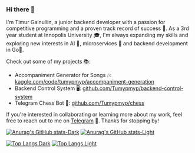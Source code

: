 ### Hi there 👋

I'm Timur Gainullin, a junior backend developer with a passion for competitive programming and a proven track record of success 🚀. As a 3rd year student at Innopolis University 🎓, I'm always expanding my skills and exploring new interests in AI 🤖, microservices 🐳 and backend development in Go🐹.
<!-- <img src="gopher_dance.gif" alt="Gopher Dance" width="20" height="20"> -->

Check out some of my projects 📚:

- Accompaniment Generator for Songs 🎶: [kaggle.com/code/tumypmyp/accompaniment-generation](https://www.kaggle.com/code/tumypmyp/accompaniment-generation)
- Backend Control System 🖥: [github.com/Tumypmyp/backend-control-system](https://github.com/Tumypmyp/backend-control-system)
- Telegram Chess Bot 🤖: [github.com/Tumypmyp/chess](https://github.com/Tumypmyp/chess)

If you're interested in collaborating or learning more about my work, feel free to reach out to me on [Telegram](https://t.me/Tumypmyp) 💬. Thanks for stopping by!

[![Anurag's GitHub stats-Dark](https://github-readme-stats.vercel.app/api?username=Tumypmyp&show_icons=true&hide=contribs&count_private=true&theme=dark#gh-dark-mode-only)](https://github.com/anuraghazra/github-readme-stats#gh-dark-mode-only)
[![Anurag's GitHub stats-Light](https://github-readme-stats.vercel.app/api?username=Tumypmyp&show_icons=true&hide=contribs&count_private=true&theme=default#gh-light-mode-only)](https://github.com/anuraghazra/github-readme-stats#gh-light-mode-only)

[![Top Langs Dark](https://github-readme-stats.vercel.app/api/top-langs/?username=Tumypmyp&layout=compact&hide_title=true&size_weight=0.5&count_weight=0.5&count_private=true&theme=dark#gh-dark-mode-only)](https://github.com/anuraghazra/github-readme-stats#gh-dark-mode-only)
[![Top Langs Light](https://github-readme-stats.vercel.app/api/top-langs/?username=Tumypmyp&layout=compact&hide_title=true&size_weight=0.5&count_weight=0.5&count_private=true&theme=default#gh-light-mode-only)](https://github.com/anuraghazra/github-readme-stats#gh-light-mode-only)

<!--
**Tumypmyp/Tumypmyp** is a ✨ _special_ ✨ repository because its `README.md` (this file) appears on your GitHub profile.

Here are some ideas to get you started:

- 🔭 I’m currently working on ...
- 🌱 I’m currently learning ...
- 👯 I’m looking to collaborate on ...
- 🤔 I’m looking for help with ...
- 💬 Ask me about ...
- 📫 How to reach me: ...
- 😄 Pronouns: ...
- ⚡ Fun fact: ...
-->
